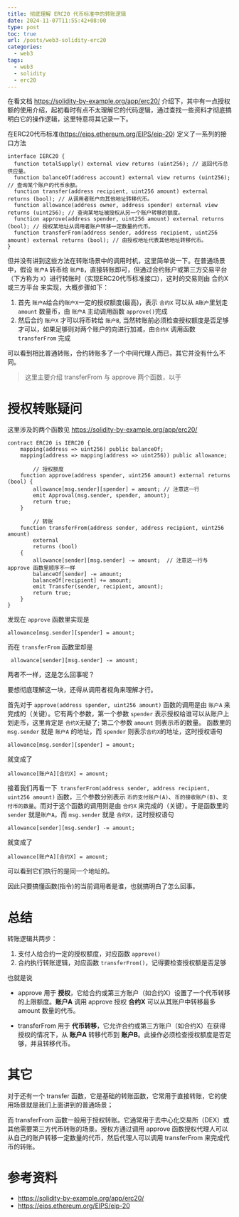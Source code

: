 ```yaml
---
title: 彻底理解 ERC20 代币标准中的转账逻辑
date: 2024-11-07T11:55:42+08:00
type: post
toc: true
url: /posts/web3-solidity-erc20
categories:
  - web3
tags:
  - web3
  - solidity
  - erc20
---
```




在看文档 https://solidity-by-example.org/app/erc20/ 介绍下，其中有一点授权额的使用介绍，起初看时有点不太理解它的代码逻辑，通过查找一些资料才彻底搞明白它的操作逻辑，这里特意将其记录一下。



在ERC20代币标准(https://eips.ethereum.org/EIPS/eip-20) 定义了一系列的接口方法
```solidity
interface IERC20 {
  function totalSupply() external view returns (uint256); // 返回代币总供应量。
  function balanceOf(address account) external view returns (uint256); // 查询某个账户的代币余额。
  function transfer(address recipient, uint256 amount) external returns (bool); // 从调用者账户向其他地址转移代币。
  function allowance(address owner, address spender) external view returns (uint256); // 查询某地址被授权从另一个账户转移的额度。
  function approve(address spender, uint256 amount) external returns (bool); // 授权某地址从调用者账户转移一定数量的代币。
  function transferFrom(address sender, address recipient, uint256 amount) external returns (bool); // 由授权地址代表其他地址转移代币。
}
```

但并没有讲到这些方法在转账场景中的调用时机，这里简单说一下。在普通场景中，假设 `账户A` 转币给 `账户B`，直接转账即可，但通过合约账户或第三方交易平台（下方称为 `X`）进行转账时（实现ERC20代币标准接口），这时的交易则由 合约X或三方平台 来实现，大概步骤如下：

1. 首先 `账户A`给合约`账户X`一定的授权额度(最高)，表示 `合约X` 可以从 `A账户`里划走 `amount` 数量币，由 `账户A` 主动调用函数 `approve()`完成
2. 然后合约 `账户X` 才可以将币转给 `账户B`, 当然转账前必须检查授权额度是否足够才可以，如果足够则对两个账户的向进行加减，由`合约X` 调用函数 `transferFrom` 完成

可以看到相比普通转账，合约转账多了一个中间代理人而已，其它并没有什么不同。
> 这里主要介绍 transferFrom 与 approve 两个函数，以于

# 授权转账疑问

这里涉及的两个函数见 https://solidity-by-example.org/app/erc20/

```solidity
contract ERC20 is IERC20 {
   	mapping(address => uint256) public balanceOf;
    mapping(address => mapping(address => uint256)) public allowance;

		// 授权额度
    function approve(address spender, uint256 amount) external returns (bool) {
        allowance[msg.sender][spender] = amount; // 注意这一行
        emit Approval(msg.sender, spender, amount);
        return true;
    }

		// 转账
    function transferFrom(address sender, address recipient, uint256 amount)
        external
        returns (bool)
    {
        allowance[sender][msg.sender] -= amount;  // 注意这一行与 approve 函数里顺序不一样
        balanceOf[sender] -= amount;
        balanceOf[recipient] += amount;
        emit Transfer(sender, recipient, amount);
        return true;
    }
}

```

发现在 `approve` 函数里实现是 

```solidity
allowance[msg.sender][spender] = amount;
```

而在 `transferFrom` 函数里却是

```solidity
 allowance[sender][msg.sender] -= amount;
```

两者不一样，这是怎么回事呢？

要想彻底理解这一块，还得从调用者视角来理解才行。

首先对于 `approve(address spender, uint256 amount)` 函数的调用是由 `账户A`  来完成的（关键）。它有两个参数，第一个参数 `spender` 表示授权给谁可以从账户上划走币，这里肯定是 `合约X`无疑了; 第二个参数 `amount` 则表示币的数量。 函数里的 `msg.sender` 就是 `账户A` 的地址，而 `spender` 则表示`合约X`的地址，这时授权语句

```solidity
allowance[msg.sender][spender] = amount;
```

就变成了

```solidity
allowance[账户A][合约X] = amount;
```

接着我们再看一下` transferFrom(address sender, address recipient, uint256 amount)` 函数，三个参数分别表示 `币的支付账户(A)`、`币的接收账户(B)`、`支付币的数量`。而对于这个函数的调用则是由 `合约X` 来完成的（关键）。于是函数里的 `sender` 就是`账户A`，而 `msg.sender` 就是 `合约X`，这时授权语句

```solidity
allowance[sender][msg.sender] -= amount; 
```

就变成了

```solidity
allowance[账户A][合约X] = amount;
```

可以看到它们执行的是同一个地址的。

因此只要搞懂函数(指令)的当前调用者是谁，也就搞明白了怎么回事。



# 总结

转账逻辑共两步：

1. 支付人给合约一定的授权额度，对应函数 `approve()`
2. 合约执行转账逻辑，对应函数 `transferFrom()`，记得要检查授权额是否足够

也就是说	

- approve 用于 **授权**，它给合约或第三方账户（如合约X）设置了一个代币转移的上限额度。**账户A** 调用 approve 授权 **合约X** 可以从其账户中转移最多 amount 数量的代币。

- transferFrom 用于 **代币转移**，它允许合约或第三方账户（如合约X）在获得授权的情况下，从 **账户A** 转移代币到 **账户B**。此操作必须检查授权额度是否足够，并且转移代币。

# 其它

对于还有一个 transfer 函数，它是基础的转账函数，它常用于直接转账，它的使用场景就是我们上面讲到的普通场景；

而 transferFrom 函数一般用于授权转账。它通常用于去中心化交易所（DEX）或其他需要第三方代币转账的场景。授权方通过调用 approve 函数授权代理人可以从自己的账户转移一定数量的代币，然后代理人可以调用 transferFrom 来完成代币的转账。



# 参考资料

- https://solidity-by-example.org/app/erc20/
- https://eips.ethereum.org/EIPS/eip-20